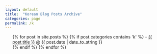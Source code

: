 ```yaml
---
layout: default
title:  "Korean Blog Posts Archive"
categories: page
permalink: /k
---
```


  <ul>
    {% for post in site.posts %}
     {% if post.categories contains 'k' %}
      - <a href="{{ post.url }}">{{ post.title }}</a><span> &#64; {{ post.date | date_to_string }}</span><br />
     {% endif %}
    {% endfor %}
  </ul>
